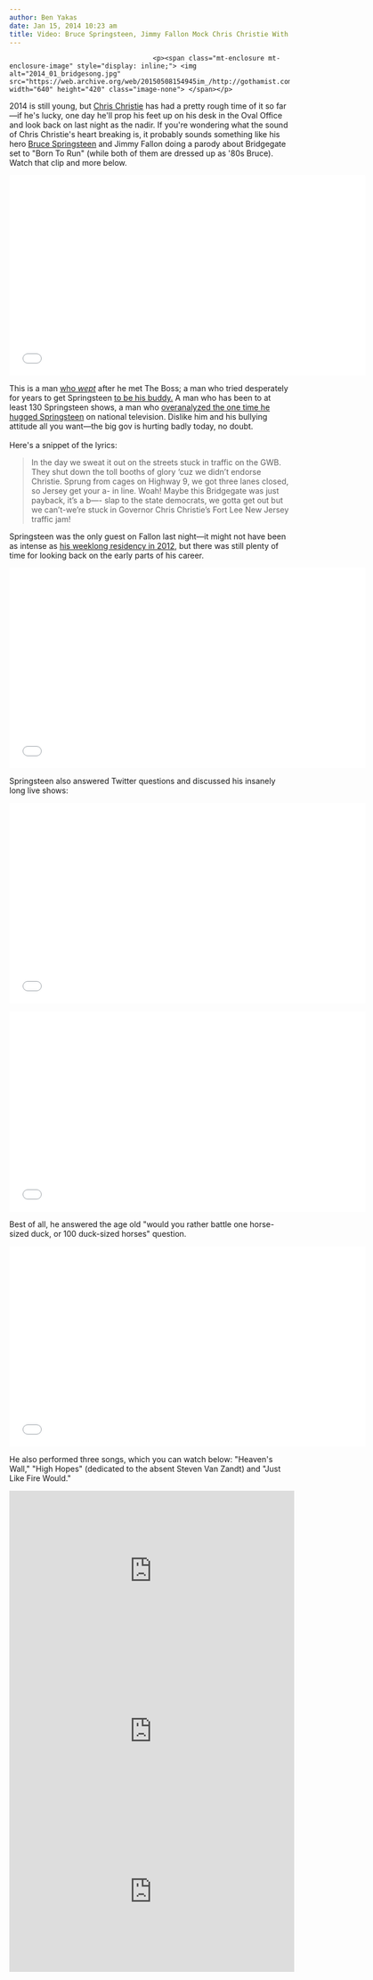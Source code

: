 ```yaml
---
author: Ben Yakas
date: Jan 15, 2014 10:23 am
title: Video: Bruce Springsteen, Jimmy Fallon Mock Chris Christie With 'NJ Traffic Jam' Song
---
```


	
										<p><span class="mt-enclosure mt-enclosure-image" style="display: inline;"> <img alt="2014_01_bridgesong.jpg" src="https://web.archive.org/web/20150508154945im_/http://gothamist.com/attachments/jen/2014_01_bridgesong.jpg" width="640" height="420" class="image-none"> </span></p>

<p>2014 is still young, but <a href="https://web.archive.org/web/20150508154945/http://gothamist.com/tags/chrischristie">Chris Christie</a> has had a pretty rough time of it so far&#x2014;if he&apos;s lucky, one day he&apos;ll prop his feet up on his desk in the Oval Office and look back on last night as the nadir. If you&apos;re wondering what the sound of Chris Christie&apos;s heart breaking is, it probably sounds something like his hero <a href="https://web.archive.org/web/20150508154945/http://gothamist.com/tags/brucespringsteen">Bruce Springsteen</a> and Jimmy Fallon doing a parody about Bridgegate set to &quot;Born To Run&quot; (while both of them are dressed up as &apos;80s Bruce). Watch that clip and more below. </p>

<p><iframe width="640" height="360" src="//web.archive.org/web/20150508154945if_/http://www.youtube.com/embed/VKHV0LLvhXM" frameborder="0" allowfullscreen></iframe></p>

<p>This is a man <a href="https://web.archive.org/web/20150508154945/http://www.cbsnews.com/news/nj-gov-chris-christie-weeps-after-meeting-bruce-springsteen/">who <em>wept</em></a> after he met The Boss; a man who tried desperately for years to get Springsteen <a href="https://web.archive.org/web/20150508154945/http://www.nytimes.com/2009/09/30/nyregion/30springsteen.html?_r=1&amp;">to be his buddy.</a> A man who has been to at least 130 Springsteen shows, a man who <a href="https://web.archive.org/web/20150508154945/http://gothamist.com/2012/12/07/video_chris_christie_tells_jon_stew.php">overanalyzed the one time he hugged Springsteen</a> on national television. Dislike him and his bullying attitude all you want&#x2014;the big gov is hurting badly today, no doubt.<br>
 <br>
Here&apos;s a snippet of the lyrics:</p>

<blockquote>In the day we sweat it out on the streets stuck in traffic on the GWB. They shut down the toll booths of glory &#x2018;cuz we didn&#x2019;t endorse Christie. Sprung from cages on Highway 9, we got three lanes closed, so Jersey get your a- in line. Woah! Maybe this Bridgegate was just payback, it&#x2019;s a b&#x2014;- slap to the state democrats, we gotta get out but we can&#x2019;t-we&#x2019;re stuck in Governor Chris Christie&#x2019;s Fort Lee New Jersey traffic jam!
</blockquote>

<p>Springsteen was the only guest on Fallon last night&#x2014;it might not have been as intense as <a href="https://web.archive.org/web/20150508154945/http://gothamist.com/2012/03/03/videos_a_look_back_at_bruce_springs.php">his weeklong residency in 2012</a>, but there was still plenty of time for looking back on the early parts of his career.</p>

<p><iframe width="640" height="360" src="//web.archive.org/web/20150508154945if_/http://www.youtube.com/embed/fQsHVCDn-bs?list=UU8-Th83bH_thdKZDJCrn88g" frameborder="0" allowfullscreen></iframe></p>

<p>Springsteen also answered Twitter questions and discussed his insanely long live shows:</p>

<p><iframe width="640" height="360" src="//web.archive.org/web/20150508154945if_/http://www.youtube.com/embed/Un7d9Hp0T7M?list=UU8-Th83bH_thdKZDJCrn88g" frameborder="0" allowfullscreen></iframe></p>

<p><iframe width="640" height="360" src="//web.archive.org/web/20150508154945if_/http://www.youtube.com/embed/LFYpH5dCpMg?list=UU8-Th83bH_thdKZDJCrn88g" frameborder="0" allowfullscreen></iframe></p>

<p>Best of all, he answered the age old &quot;would you rather battle one horse-sized duck, or 100 duck-sized horses&quot; question.</p>

<p><iframe width="640" height="360" src="//web.archive.org/web/20150508154945if_/http://www.youtube.com/embed/wWlAXm1rwW0?list=UU8-Th83bH_thdKZDJCrn88g" frameborder="0" allowfullscreen></iframe></p>

<p>He also performed three songs, which you can watch below: &quot;Heaven&apos;s Wall,&quot; &quot;High Hopes&quot; (dedicated to the absent Steven Van Zandt) and &quot;Just Like Fire Would.&quot;</p>

<center><iframe width="512" height="288" src="https://web.archive.org/web/20150508154945if_/http://www.hulu.com/embed.html?eid=faxiuvd3wzr2_x1jrxzefa" frameborder="0" scrolling="no" webkitallowfullscreen="" mozallowfullscreen="" allowfullscreen></iframe></center>

<center><iframe width="512" height="288" src="https://web.archive.org/web/20150508154945if_/http://www.hulu.com/embed.html?eid=ra5fd40ixldqrcjvqyngog" frameborder="0" scrolling="no" webkitallowfullscreen="" mozallowfullscreen="" allowfullscreen></iframe></center>

<center><iframe width="512" height="288" src="https://web.archive.org/web/20150508154945if_/http://www.hulu.com/embed.html?eid=ztq6ccxgmjiu72es_lgq4a" frameborder="0" scrolling="no" webkitallowfullscreen="" mozallowfullscreen="" allowfullscreen></iframe></center>					
										
									
				